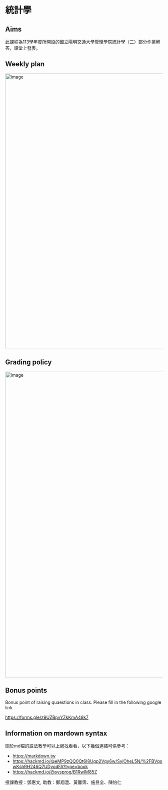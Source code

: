 # 統計學

## Aims

此課程為113學年度所開設的國立陽明交通大學管理學院統計學（二）部分作業解答，課堂上發表。


## Weekly plan


<img width="879" alt="image" src="https://github.com/HWTeng-Course/202402-Statistics/assets/55239313/85607f73-2011-42d1-a973-8a84a30756a9">




## Grading policy 

<img width="975" alt="image" src="https://github.com/HWTeng-Course/202402-Statistics/assets/55239313/58a9ed76-dc6f-48d5-9a9f-1070596aa616">


## Bonus points

Bonus point of raising quaestions in class. Please fill in the following google link

https://forms.gle/z9UZBpvYZkKmA48k7


## Information on mardown syntax


關於md檔的語法教學可以上網找看看，以下幾個連結可供參考：

- https://markdown.tw
- https://hackmd.io/@eMP9zQQ0Qt6I8Uqp2Vqy6w/SyiOheL5N/%2FBVqowKshRH246Q7UDyodFA?type=book
- https://hackmd.io/@sysprog/B1RwlM85Z


授課教授：鄧惠文, 助教：鄭翔澧、黃馨霈、施昱全、陳怡仁

